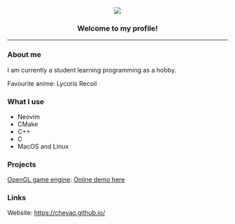 <p align="center">
  <img src="https://img.shields.io/stackexchange/stackoverflow/r/18260623?color=orange&label=reputation&logo=stackoverflow&style=for-the-badge&cacheSeconds=1600">
</p>

<h3 align="center">Welcome to my profile!</h1>
<hr>

### About me

I am currently a student learning programming as a hobby.

Favourite anime: Lycoris Recoil

### What I use

- Neovim
- CMake
- C++
- C
- MacOS and Linux

### Projects

[OpenGL game engine](https://github.com/cheyao/opengl): [Online demo here](https://cheyao.github.io/game)

### Links

Website: https://cheyao.github.io/
